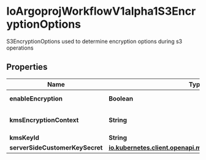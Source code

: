 

# IoArgoprojWorkflowV1alpha1S3EncryptionOptions

S3EncryptionOptions used to determine encryption options during s3 operations

## Properties

Name | Type | Description | Notes
------------ | ------------- | ------------- | -------------
**enableEncryption** | **Boolean** | EnableEncryption tells the driver to encrypt objects if set to true. If kmsKeyId and serverSideCustomerKeySecret are not set, SSE-S3 will be used |  [optional]
**kmsEncryptionContext** | **String** | KmsEncryptionContext is a json blob that contains an encryption context. See https://docs.aws.amazon.com/kms/latest/developerguide/concepts.html#encrypt_context for more information |  [optional]
**kmsKeyId** | **String** | KMSKeyId tells the driver to encrypt the object using the specified KMS Key. |  [optional]
**serverSideCustomerKeySecret** | [**io.kubernetes.client.openapi.models.V1SecretKeySelector**](io.kubernetes.client.openapi.models.V1SecretKeySelector.md) |  |  [optional]



